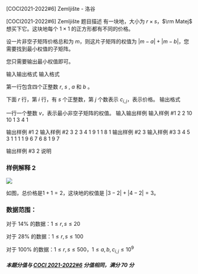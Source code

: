 



[COCI2021-2022#6] Zemljište - 洛谷














[COCI2021-2022#6] Zemljište
题目描述
有一块地，大小为 $r \times s$，$\rm Matej$ 想买下它。这块地每个 $1\times1$ 的正方形都有不同的价格。  

设一片非空子矩阵价格总和为 $m$，则这片子矩阵的权值为 $|m-a|+|m-b|$，您需要找到最小权值的子矩阵。  

您只需要输出最小权值即可。

输入输出格式
输入格式

第一行包含四个正整数 $r$, $s$ , $a$ 和 $b$ 。

下面 $r$ 行，第 $i$ 行，有 $s$ 个正整数，第 $j$ 个数表示 $c_{i,j}$，表示价格。
输出格式

一行一个整数 $v$，表示最小非空子矩阵的权值。
输入输出样例
输入样例 #1
2 2 10 10
1 3
4 1

输出样例 #1
2
输入样例 #2
3 2 3 4
1 9
1 1
8 1
输出样例 #2
3
输入样例 #3
3 4 5 3
1 1 1 1
9 6 7 6
8 1 9 7

输出样例 #3
2
说明
### 样例解释 2  
![](https://cdn.luogu.com.cn/upload/image_hosting/2mzt4qih.png)

如图，总价格是$1 + 1 = 2$，这块地的权值是 $|3−2| + |4−2| =3$。

### 数据范围：

对于 $14\%$ 的数据：$1\le r,s\le20$

对于 $28\%$ 的数据：$1\le r,s\le100$

对于 $100\%$ 的数据：$1\le r,s\le500$，$1\le a,b,c_{i,j}\le10^9$

##### 本题分值与 [COCI 2021-2022#6](https://hsin.hr/coci/contest6_tasks.pdf) 分值相同，满分 $70$ 分






